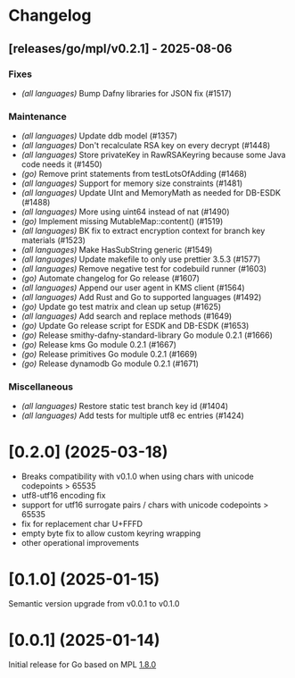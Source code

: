 # Changelog

## [releases/go/mpl/v0.2.1] - 2025-08-06

### Fixes

- *(all languages)* Bump Dafny libraries for JSON fix (#1517)

### Maintenance

- *(all languages)* Update ddb model (#1357)
- *(all languages)* Don't recalculate RSA key on every decrypt (#1448)
- *(all languages)* Store privateKey in RawRSAKeyring because some Java code needs it (#1450)
- *(go)* Remove print statements from testLotsOfAdding (#1468)
- *(all languages)* Support for memory size constraints (#1481)
- *(all languages)* Update UInt and MemoryMath as needed for DB-ESDK (#1488)
- *(all languages)* More using uint64 instead of nat (#1490)
- *(go)* Implement missing MutableMap::content() (#1519)
- *(all languages)* BK fix to extract encryption context for branch key materials (#1523)
- *(all languages)* Make HasSubString generic (#1549)
- *(all languages)* Update makefile to only use prettier 3.5.3  (#1577)
- *(all languages)* Remove negative test for codebuild runner (#1603)
- *(go)* Automate changelog for Go release  (#1607)
- *(all languages)* Append our user agent in KMS client (#1564)
- *(all languages)* Add Rust and Go to supported languages  (#1492)
- *(go)* Update go test matrix and clean up setup  (#1625)
- *(all languages)* Add search and replace methods (#1649)
- *(go)* Update Go release script for ESDK and DB-ESDK (#1653)
- *(go)* Release smithy-dafny-standard-library Go module 0.2.1  (#1666)
- *(go)* Release kms Go module 0.2.1 (#1667)
- *(go)* Release primitives Go module 0.2.1 (#1669)
- *(go)* Release dynamodb Go module 0.2.1 (#1671)

### Miscellaneous

- *(all languages)* Restore static test branch key id (#1404)
- *(all languages)* Add tests for multiple utf8 ec entries (#1424)
# [0.2.0] (2025-03-18)

- Breaks compatibility with v0.1.0 when using chars with unicode codepoints > 65535
- utf8-utf16 encoding fix
- support for utf16 surrogate pairs / chars with unicode codepoints > 65535
- fix for replacement char U+FFFD
- empty byte fix to allow custom keyring wrapping
- other operational improvements

# [0.1.0] (2025-01-15)

Semantic version upgrade from v0.0.1 to v0.1.0

# [0.0.1] (2025-01-14)

Initial release for Go based on MPL [1.8.0](../../../CHANGELOG.md)
